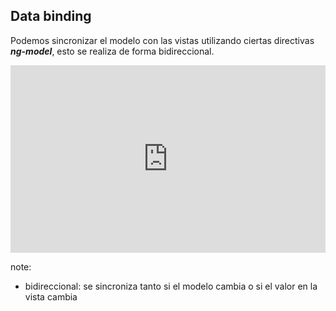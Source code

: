 ##  Data binding

Podemos sincronizar el modelo con las vistas utilizando ciertas directivas _**ng-model**_, esto se realiza  de forma bidireccional.

<iframe width="100%" height="300" src="http://jsfiddle.net/saidgeek/8hycxc18/2/embedded/html,js,css,result/" allowfullscreen="allowfullscreen" frameborder="0"></iframe>

note:
- bidireccional: se sincroniza tanto si el modelo cambia o  si el valor en la vista cambia
